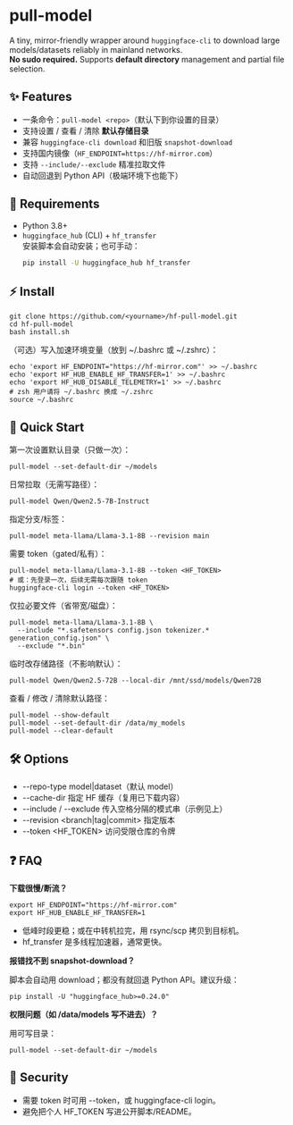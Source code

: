 

# pull-model

A tiny, mirror-friendly wrapper around `huggingface-cli` to download large models/datasets reliably in mainland networks.  
**No sudo required.** Supports **default directory** management and partial file selection.

## ✨ Features
- 一条命令：`pull-model <repo>`（默认下到你设置的目录）
- 支持设置 / 查看 / 清除 **默认存储目录**
- 兼容 `huggingface-cli download` 和旧版 `snapshot-download`
- 支持国内镜像（`HF_ENDPOINT=https://hf-mirror.com`）
- 支持 `--include/--exclude` 精准拉取文件
- 自动回退到 Python API（极端环境下也能下）

## 🧩 Requirements
- Python 3.8+
- `huggingface_hub` (CLI) + `hf_transfer`  
  安装脚本会自动安装；也可手动：
  ```bash
  pip install -U huggingface_hub hf_transfer

## **⚡ Install**

```
git clone https://github.com/<yourname>/hf-pull-model.git
cd hf-pull-model
bash install.sh
```

（可选）写入加速环境变量（放到 ~/.bashrc 或 ~/.zshrc）：

```
echo 'export HF_ENDPOINT="https://hf-mirror.com"' >> ~/.bashrc
echo 'export HF_HUB_ENABLE_HF_TRANSFER=1' >> ~/.bashrc
echo 'export HF_HUB_DISABLE_TELEMETRY=1' >> ~/.bashrc
# zsh 用户请将 ~/.bashrc 换成 ~/.zshrc
source ~/.bashrc
```

## **🚀 Quick Start**

第一次设置默认目录（只做一次）：

```
pull-model --set-default-dir ~/models
```

日常拉取（无需写路径）：

```
pull-model Qwen/Qwen2.5-7B-Instruct
```

指定分支/标签：

```
pull-model meta-llama/Llama-3.1-8B --revision main
```

需要 token（gated/私有）：

```
pull-model meta-llama/Llama-3.1-8B --token <HF_TOKEN>
# 或：先登录一次，后续无需每次跟随 token
huggingface-cli login --token <HF_TOKEN>
```

仅拉必要文件（省带宽/磁盘）：

```
pull-model meta-llama/Llama-3.1-8B \
  --include "*.safetensors config.json tokenizer.* generation_config.json" \
  --exclude "*.bin"
```

临时改存储路径（不影响默认）：

```
pull-model Qwen/Qwen2.5-72B --local-dir /mnt/ssd/models/Qwen72B
```

查看 / 修改 / 清除默认路径：

```
pull-model --show-default
pull-model --set-default-dir /data/my_models
pull-model --clear-default
```

## **🛠 Options**

- --repo-type model|dataset（默认 model）
- --cache-dir <path> 指定 HF 缓存（复用已下载内容）
- --include / --exclude 传入空格分隔的模式串（示例见上）
- --revision <branch|tag|commit> 指定版本
- --token <HF_TOKEN> 访问受限仓库的令牌

## **❓ FAQ**

**下载很慢/断流？**

```
export HF_ENDPOINT="https://hf-mirror.com"
export HF_HUB_ENABLE_HF_TRANSFER=1
```

- 低峰时段更稳；或在中转机拉完，用 rsync/scp 拷贝到目标机。
- hf_transfer 是多线程加速器，通常更快。

**报错找不到 snapshot-download？**

脚本会自动用 download；都没有就回退 Python API。建议升级：

```
pip install -U "huggingface_hub>=0.24.0"
```

**权限问题（如 /data/models 写不进去）？**

用可写目录：

```
pull-model --set-default-dir ~/models
```

## **🔐 Security**

- 需要 token 时可用 --token，或 huggingface-cli login。
- 避免把个人 HF_TOKEN 写进公开脚本/README。